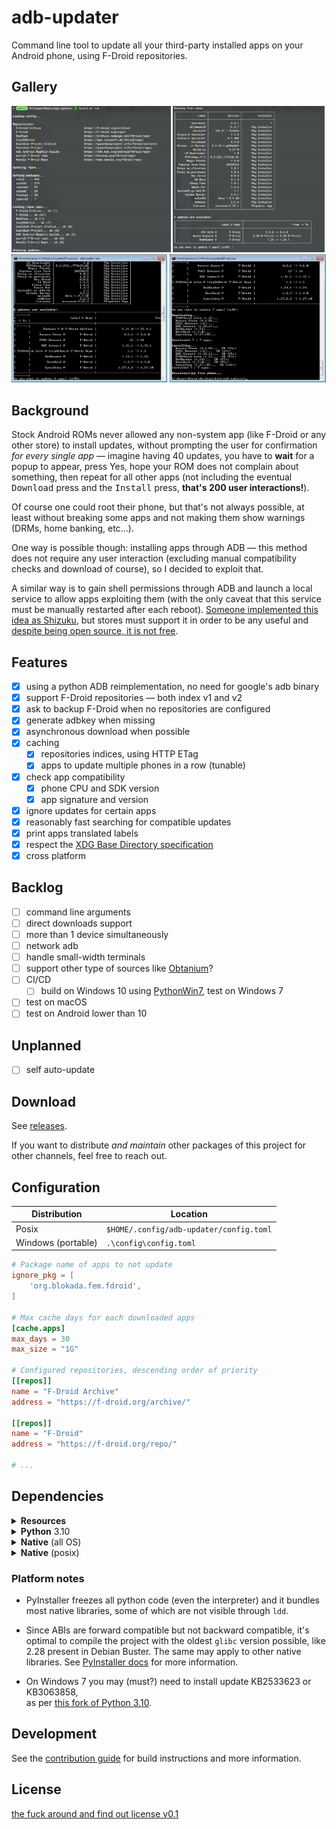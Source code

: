 # adb-updater

Command line tool to update all your third-party installed apps on your Android phone, using F-Droid repositories.

## Gallery

<img src="/.repo/linux_1.png" alt="Updating repositories" width="50.5%"> <img src="/.repo/linux_2.png" alt="Showing updates" width="48.2%"><br>
<img src="/.repo/win7_1.png" alt="Showing updates" width="49.5%"> <img src="/.repo/win7_2.png" alt="Updating apps after confirmation" width="49.5%"><br>

## Background

Stock Android ROMs never allowed any non-system app (like F-Droid or any other store) to install updates, without prompting the user for confirmation _for every single app_ — imagine having 40 updates, you have to **wait** for a popup to appear, press Yes, hope your ROM does not complain about something, then repeat for all other apps (not including the eventual <kbd>Download</kbd> press and the <kbd>Install</kbd> press, **that's 200 user interactions!**).

Of course one could root their phone, but that's not always possible, at least without breaking some apps and not making them show warnings (DRMs, home banking, etc...).

One way is possible though: installing apps through ADB — this method does not require any user interaction (excluding manual compatibility checks and download of course), so I decided to exploit that.

A similar way is to gain shell permissions through ADB and launch a local service to allow apps exploiting them (with the only caveat that this service must be manually restarted after each reboot). [Someone implemented this idea as Shizuku](https://github.com/RikkaApps/Shizuku), but stores must support it in order to be any useful and [despite being open source, it is not free](https://github.com/RikkaApps/Shizuku?tab=readme-ov-file#license).

## Features

- [x] using a python ADB reimplementation, no need for google's adb binary
- [x] support F-Droid repositories — both index v1 and v2
- [x] ask to backup F-Droid when no repositories are configured
- [x] generate adbkey when missing
- [x] asynchronous download when possible
- [x] caching
    - [x] repositories indices, using HTTP ETag
    - [x] apps to update multiple phones in a row (tunable)
- [x] check app compatibility
    - [x] phone CPU and SDK version
    - [x] app signature and version
- [x] ignore updates for certain apps
- [x] reasonably fast searching for compatible updates
- [x] print apps translated labels
- [x] respect the [XDG Base Directory specification](https://wiki.archlinux.org/title/XDG_Base_Directory) 
- [x] cross platform

## Backlog

- [ ] command line arguments
- [ ] direct downloads support
- [ ] more than 1 device simultaneously
- [ ] network adb
- [ ] handle small-width terminals
- [ ] support other type of sources like [Obtanium](https://github.com/ImranR98/Obtainium)?
- [ ] CI/CD
    - [ ] build on Windows 10 using [PythonWin7](https://github.com/adang1345/PythonWin7), test on Windows 7
- [ ] test on macOS
- [ ] test on Android lower than 10

## Unplanned

- [ ] self auto-update

## Download

See [releases](https://github.com/Microeinstein/adb-updater/releases).

<!--
#### x86-64

| Windows  |   Unix   | macOS / _unlisted_ | Other  |
| :------: | :------: | :----------------: | :----: |
| Portable |  Binary  | _try Unix binary_  | Docker |
|          | AppImage |                    |        |
-->

If you want to distribute _and maintain_ other packages of this project for other channels, feel free to reach out.

## Configuration

| Distribution       | Location                                |
| ------------------ | --------------------------------------- |
| Posix              | `$HOME/.config/adb-updater/config.toml` |
| Windows (portable) | `.\config\config.toml`                  |

```toml
# Package name of apps to not update
ignore_pkg = [
    'org.blokada.fem.fdroid',
]

# Max cache days for each downloaded apps
[cache.apps]
max_days = 30
max_size = "1G"

# Configured repositories, descending order of priority
[[repos]]
name = "F-Droid Archive"
address = "https://f-droid.org/archive/"

[[repos]]
name = "F-Droid"
address = "https://f-droid.org/repo/"

# ...
```

## Dependencies

<details><summary><b>Resources</b></summary>

| Name                            | Usage                 | Notes |
| ------------------------------- | --------------------- | ----- |
| [lister helper jar](dex-lister) | get phone information |       |

</details>

<details><summary><b>Python</b> 3.10</summary>

| Name            | Usage                                   | Notes                                                                                                                       |
| --------------- | --------------------------------------- | --------------------------------------------------------------------------------------------------------------------------- |
| `pyinstaller`   | linux and windows binaries              | dev only                                                                                                                    |
| `python-adb`    | phone interaction                       | git submodule; [a fork](https://github.com/MasonAmerica/python-adb) of this [project](https://github.com/google/python-adb) |
| &emsp;`libusb1` | raw USB management (wrapper)            |                                                                                                                             |
| `tomlkit`       | configuration                           |                                                                                                                             |
| `pysimdjson`    | extremely fast json files parsing       |                                                                                                                             |
| `json-stream`   | json streams parsing                    |                                                                                                                             |
| `colorama`      | cross-platform support for ANSI escapes |                                                                                                                             |
| `tableprint`    | terminal tables                         |                                                                                                                             |
| `readchar`      | raw user input                          |                                                                                                                             |
| `aiohttp`       | asynchronous HTTP requests              |                                                                                                                             |
| `certifi`       | static mozilla certificates             | optional                                                                                                                    |

</details>

<details><summary><b>Native</b> (all OS)</summary>

| Name           | Notes |
| -------------- | ----- |
| `libusb` 1.0.0 |       |

</details>

<details><summary><b>Native</b> (posix)</summary>

| Name              | Notes     |
| ----------------- | --------- |
| `glibc`           | see below |
| `zlib`            |           |
| `libpthread`      |           |
| `ca-certificates` | optional  |

</details>

### Platform notes

- PyInstaller freezes all python code (even the interpreter) and it bundles most native libraries, some of which are not visible through `ldd`.

- Since ABIs are forward compatible but not backward compatible, it's optimal to compile the project with the oldest `glibc` version possible, like 2.28 present in Debian Buster. The same may apply to other native libraries. See [PyInstaller docs](https://pyinstaller.org/en/stable/usage.html#making-gnu-linux-apps-forward-compatible) for more information.

- On Windows 7 you may (must?) need to install update KB2533623 or KB3063858,<br>
  as per [this fork of Python 3.10](https://github.com/adang1345/PythonWin7).

## Development

See the [contribution guide](CONTRIBUTING.md) for build instructions and more information.

## License

<!-- [GPLv3](COPYING) ([resources](/Resources) excluded) -->
<!-- [MIT](LICENSE) -->
[the fuck around and find out license v0.1](COPYING)

